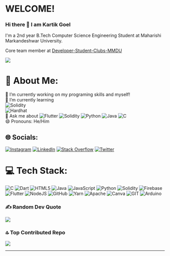 # WELCOME!

### Hi there 👋 I am Kartik Goel  
I'm a 2nd year B.Tech Computer Science Engineering Student at Maharishi Markandeshwar University.

Core team member at [Developer-Student-Clubs-MMDU](https://github.com/Developer-Student-Clubs-MMDU)

<!-- # About Me!

- 🔭 I’m currently working on my programing skills and myself!
- 🌱 I’m currently learning Solidity || Hardhat || Blockchain
- 💬 Ask me about Flutter || Solidity || Eth || Hardhat || Python || MySQL || Java || C
- 📫 How to reach me: https://www.linkedin.com/in/kartik-goel-a08345251
- 😄 Pronouns: He/Him

### Tech
![](https://camo.githubusercontent.com/49fbb99f92674cc6825349b154b65aaf4064aec465d61e8e1f9fb99da3d922a1/68747470733a2f2f696d672e736869656c64732e696f2f62616467652f68746d6c352d2532334533344632362e7376673f7374796c653d666f722d7468652d6261646765266c6f676f3d68746d6c35266c6f676f436f6c6f723d7768697465)

**kartik01112004/kartik01112004** is a ✨ _special_ ✨ repository because its `README.md` (this file) appears on your GitHub profile.

Here are some ideas to get you started:

- 🔭 I’m currently working on ...
- 🌱 I’m currently learning ...
- 👯 I’m looking to collaborate on ...
- 🤔 I’m looking for help with ...
- 💬 Ask me about ...
- 📫 How to reach me: ...
- 😄 Pronouns: ...
- ⚡ Fun fact: ...
-->

[![](https://visitcount.itsvg.in/api?id=kartik01112004&icon=0&color=0)](https://visitcount.itsvg.in)

# 💫 About Me:
🔭 I’m currently working on my programing skills and myself!<br>🌱 I’m currently learning<br> ![Solidity](https://img.shields.io/badge/Solidity-%23363636.svg?style=for-the-badge&logo=solidity&logoColor=white) <br>![Hardhat](https://hardhat.org/_next/static/media/she-head.a8330420.svg) <br>💬 Ask me about ![Flutter](https://img.shields.io/badge/Flutter-%2302569B.svg?style=for-the-badge&logo=Flutter&logoColor=white) ![Solidity](https://img.shields.io/badge/Solidity-%23363636.svg?style=for-the-badge&logo=solidity&logoColor=white)  ![Python](https://img.shields.io/badge/python-3670A0?style=for-the-badge&logo=python&logoColor=ffdd54)  ![Java](https://img.shields.io/badge/java-%23ED8B00.svg?style=for-the-badge&logo=java&logoColor=white) ![C](https://img.shields.io/badge/c-%2300599C.svg?style=for-the-badge&logo=c&logoColor=white)<br>😄 Pronouns: He/Him

 
## 🌐 Socials:
[![Instagram](https://img.shields.io/badge/Instagram-%23E4405F.svg?logo=Instagram&logoColor=white)](https://instagram.com/_kartik.50309) [![LinkedIn](https://img.shields.io/badge/LinkedIn-%230077B5.svg?logo=linkedin&logoColor=white)](https://www.linkedin.com/in/kartik-goel-a08345251) [![Stack Overflow](https://img.shields.io/badge/-Stackoverflow-FE7A16?logo=stack-overflow&logoColor=white)](https://stackoverflow.com/users/21382375) [![Twitter](https://img.shields.io/badge/Twitter-%231DA1F2.svg?logo=Twitter&logoColor=white)](https://twitter.com/kartikgoel018) 

# 💻 Tech Stack:
![C](https://img.shields.io/badge/c-%2300599C.svg?style=for-the-badge&logo=c&logoColor=white) ![Dart](https://img.shields.io/badge/dart-%230175C2.svg?style=for-the-badge&logo=dart&logoColor=white) ![HTML5](https://img.shields.io/badge/html5-%23E34F26.svg?style=for-the-badge&logo=html5&logoColor=white) ![Java](https://img.shields.io/badge/java-%23ED8B00.svg?style=for-the-badge&logo=java&logoColor=white) ![JavaScript](https://img.shields.io/badge/javascript-%23323330.svg?style=for-the-badge&logo=javascript&logoColor=%23F7DF1E) ![Python](https://img.shields.io/badge/python-3670A0?style=for-the-badge&logo=python&logoColor=ffdd54) ![Solidity](https://img.shields.io/badge/Solidity-%23363636.svg?style=for-the-badge&logo=solidity&logoColor=white) ![Firebase](https://img.shields.io/badge/firebase-%23039BE5.svg?style=for-the-badge&logo=firebase)  ![Flutter](https://img.shields.io/badge/Flutter-%2302569B.svg?style=for-the-badge&logo=Flutter&logoColor=white) ![NodeJS](https://img.shields.io/badge/node.js-6DA55F?style=for-the-badge&logo=node.js&logoColor=white) ![GitHub](https://img.shields.io/badge/GitHub-%23121011.svg?style=for-the-badge&logo=github&logoColor=white) ![Yarn](https://img.shields.io/badge/yarn-%232C8EBB.svg?style=for-the-badge&logo=yarn&logoColor=white) ![Apache](https://img.shields.io/badge/apache-%23D42029.svg?style=for-the-badge&logo=apache&logoColor=white)  ![Canva](https://img.shields.io/badge/Canva-%2300C4CC.svg?style=for-the-badge&logo=Canva&logoColor=white) ![GIT](https://img.shields.io/badge/Git-fc6d26?style=for-the-badge&logo=git&logoColor=white) ![Arduino](https://img.shields.io/badge/-Arduino-00979D?style=for-the-badge&logo=Arduino&logoColor=white) 
<!--# 📊 GitHub Stats:
![](https://github-readme-stats.vercel.app/api?username=kartik01112004&theme=dark&hide_border=false&include_all_commits=true&count_private=true)<br/>
![](https://github-readme-streak-stats.herokuapp.com/?user=kartik01112004&theme=dark&hide_border=false)<br/>
![](https://github-readme-stats.vercel.app/api/top-langs/?username=kartik01112004&theme=dark&hide_border=false&include_all_commits=true&count_private=true&layout=compact)

## 🏆 GitHub Trophies
![](https://github-profile-trophy.vercel.app/?username=kartik01112004&theme=radical&no-frame=false&no-bg=false&margin-w=4)
-->
### ✍️ Random Dev Quote
![](https://quotes-github-readme.vercel.app/api?type=horizontal&theme=radical)

### 🔝 Top Contributed Repo
![](https://github-contributor-stats.vercel.app/api?username=kartik01112004&limit=5&theme=dark&combine_all_yearly_contributions=true)

---

<!-- Proudly created with GPRM ( https://gprm.itsvg.in ) -->
